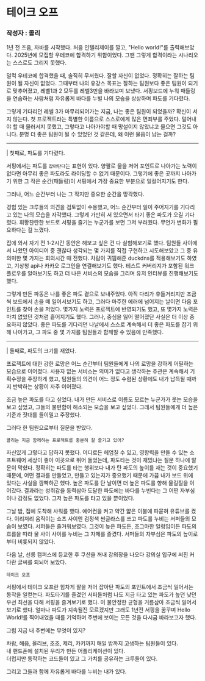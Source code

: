 # 테이크 오프

### 작성자 : 콜리

1년 전 즈음, 자바를 시작했다. 처음 인텔리제이를 깔고, "Hello world!"를 출력해보았다. 2025년에 모집할 우테코에 합격하기 위함이었다. 그땐 그렇게 합격이라는 시나리오는 스스로도 그리지 못했다.

덜컥 우테코에 합격했을 때, 솔직히 무서웠다. 잘할 자신이 없었다. 정확히는 잘하는 팀원이 될 자신이 없었다. 그때부터 나의 유강스 목표는 잘하는 팀원보다 좋은 팀원이 되기로 맞추어졌고, 레벨1과 2 모두를 레벨3만을 바라보며 보냈다. 서핑보드에 누워 패들링을 연습하는 사람처럼 자유롭게 바다를 누빌 나의 모습을 상상하며 파도를 기다렸다.

그렇게 기다리던 레벨 3가 마무리되어가는 지금, 나는 좋은 팀원이 되었을까? 확신이 서지 않는다. 첫 프로젝트라는 특별한 이름으로 스스로에게 많은 면죄부를 주었다. 덜어내야 할 때 물러서지 못했고, 그렇다고 나아가야할 때 망설이지 않았냐고 물으면 그것도 아니다. 분명 더 좋은 팀원이 될 수 있었던 것 같은데, 왜 이런 물음이 남는 걸까?

---

| 첫째로, 파도를 기다렸다.

서핑에서는 파도를 `잡아탄다`는 표현이 있다. 양팔로 물을 저어 포인트로 나아가는 노력이 없다면 아무리 좋은 파도라도 라이딩할 수 없기 때문이다. 그렇기에 좋은 곳까지 나아가기 위한 그 작은 순간(패들링)이 서핑에서 가장 중요한 부분으로 일컬어지기도 한다.

그러나, 어느 순간부터 나는 그 작지만 중요한 순간을 망각했다.

경험 있는 크루들의 의견을 검토없이 수용했고, 어느 순간부터 일이 주어지기를 기다리고 있는 나의 모습을 자각했다. 그렇게 가만히 서 있으면서 타기 좋은 파도가 오길 기다렸다. 휘황찬란한 보드로 서핑을 즐기는 누군가를 보면 그저 부러웠다. 무언가 변화가 필요하다는 걸 느꼈다.

집에 와서 자기 전 1-2시간 동안은 해보고 싶은 건 다 실험해보기로 했다. 팀원들 사이에서 나왔던 아이디어 중 괜찮다 생각되는 몇 가지를 직접 구현하고 시도해보았고 그 중 유의미한 몇 가지는 회의시간 때 전했다. 차람이 귀띔해준 duckdns를 적용해보기도 하였고, 기상청 api나 카카오 로그인을 연결해보기도 했다. 테스트 커버리지가 포함된 워크플로우를 알아보기도 하고 더 나은 서비스의 모습을 그리며 유저 인터뷰를 진행해보기도 했다.

그렇게 만든 파동은 나를 좋은 파도 곁으로 보내주었다. 아직 다리가 후들거리지만 조금씩 보드에서 손을 떼 일어서보기도 하고, 그러다 마주한 에러에 넘어지는 날이면 다음 포인트를 찾아 손을 저었다. 몇가지 노력은 프로젝트에 반영되기도 했고, 또 몇가지 노력은 마치 없었던 것처럼 흩어지기도 했다. 그러나, 중심을 잃어 떨어졌단 사실은 더 이상 중요하지 않았다. 좋은 파도를 기다리던 나날에서 스스로 계속해서 더 좋은 파도를 잡기 위해 나아가고, 그 파도 중 몇 가지를 팀원들과 함께할 수 있음에 만족했다.

---

| 둘째로, 파도의 크기를 재었다.  

프로젝트에 대한 강한 로망은 어느 순간부터 팀원들에게 나의 로망을 강하게 어필하는 모습으로 이어졌다. 사용자 없는 서비스는 의미가 없다고 생각하는 주관은 계속해서 기획수정을 주장하게 했고, 팀원들의 의견이 어느 정도 수렴된 상황에도 내가 납득될 때까지 반박하는 상황이 자주 이어졌다.

조금 높은 파도를 타고 싶었다. 내가 만든 서비스로 이름도 모르는 누군가가 웃는 모습을 보고 싶었고, 그들의 불편함이 해소되는 모습을 보고 싶었다. 그래서 팀원들에게 더 높은 기준과 잣대를 들이밀고 주장했다.

그러다 한 팀원으로부터 질문을 받았다.

`콜리는 지금 함께하는 프로젝트를 충분히 잘 즐기고 있어?`

자신있게 그렇다고 답하지 못했다. 어디로든 헤엄칠 수 있고, 영향력을 만들 수 있는 소프트웨어 세상이 좋아 이곳으로 뛰어 들었는데, 파도타는 것이 재밌냐는 질문 하나에 말문이 막혔다. 정확히는 파도를 타는 행위보다 내가 탄 파도의 높이를 재는 것이 중요했기 때문에, 어떤 결과를 만들었고, 만들고 있는지가 중요했기 때문에 가끔 내가 보드 위에 있다는 사실을 깜빡하곤 했다. 높은 파도를 탄 날이면 더 높은 파도를 향해 물길질을 이어갔다. 결과라는 성취감을 동력삼아 도달한 파도에는 바다를 누빈다는 그 어떤 자부심이나 감정도 없었다. 그저 높은 파도를 타고 있을 뿐이었다.

그날 밤, 집에 도착해 샤워를 했다. 에어컨을 켜고 약간 얇은 이불에 파묻혀 유튜브를 켰다. 이리저리 움직이는 쇼츠 사이엔 검정색 썬글라스를 쓰고 파도를 누비는 서퍼들의 모습이 보였다. 서퍼들은 즐거워보였다. 그것이 높은 파도든, 조그마한 일렁임이든 파도의 흐름을 따라 물 사이 사이를 누비는 그 자체를 즐겼다. 서퍼들의 자부심은 파도의 높이로부터 비롯되지 않았다.

다음 날, 선릉 캠퍼스에 등교한 후 쿠션을 꺼내 강의장을 나오다 강의실 입구에 써진 커다란 글씨를 되뇌어 보았다.

`테이크 오프`

서핑에서 테이크 오프란 힘차게 팔을 저어 잡아탄 파도의 포인트에서 조금씩 일어서는 동작을 일컫는다. 파도타기를 즐겼던 서퍼들처럼 나도 지금 타고 있는 파도가 높던 낮던 우선 최선을 다해 서핑을 즐겨보기로 했다. 이 불안정한 균형을 거름삼아 조금씩 일어서보기로 했다. 얼마나 파도가 지속될진 모르겠지만 그래도 1년전 서핑을 꿈꾸며 Hello World!를 찍어내었을 때를 기억하며 주변에 보이는 모든 것을 다시금 바라보고자 했다.

그럼 지금 내 주변에는 무엇이 있지?

차람, 해음, 올리브, 조조, 제리, 카키까지 매일 밤까지 고생하는 팀원들이 있다.   
내 핸드폰에 설치된 우리가 만든 어플리케이션이 있다.   
더럽지만 동작하는 코드들이 있고 그 가치를 공유하는 크루들이 있다.   

그리고 그들과 함께 자유롭게 바다를 누비는 내가 있다.
















